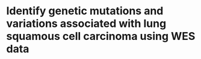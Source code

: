 # Identify genetic mutations and variations associated with lung squamous cell carcinoma using WES data
